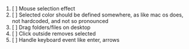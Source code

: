 1. [ ] Mouse selection effect
2. [ ] Selected color should be defined somewhere, as like mac os does, not hardcoded, and not so pronounced
3. [ ] Drag folders/files on desktop
4. [ ] Click outside removes selected
5. [ ] Handle keyboard event like enter, arrows
